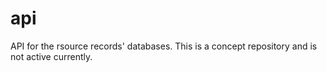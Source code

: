 # api
API for the rsource records' databases. This is a concept repository and is not active currently.
